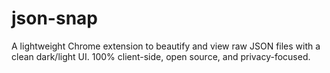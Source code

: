 # json-snap
A lightweight Chrome extension to beautify and view raw JSON files with a clean dark/light UI. 100% client-side, open source, and privacy-focused.
